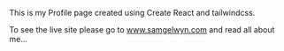 This is my Profile page created using Create React and tailwindcss.

To see the live site please go to www.samgelwyn.com and read all about me...
